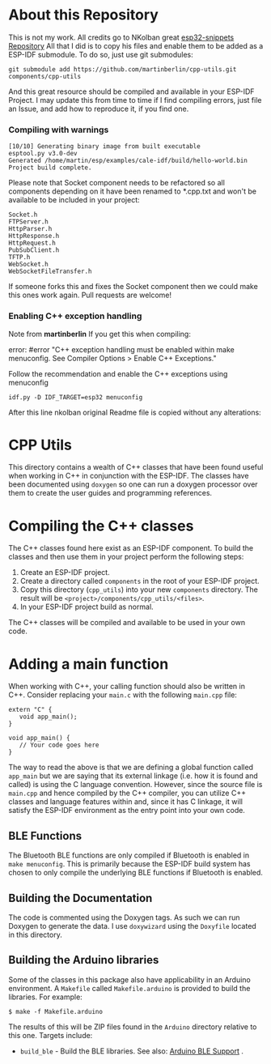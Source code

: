 # About this Repository

This is not my work. All credits go to NKolban great [esp32-snippets Repository](https://github.com/nkolban/esp32-snippets)
All that I did is to copy his files and enable them to be added as a ESP-IDF submodule. To do so, just use git submodules:

    git submodule add https://github.com/martinberlin/cpp-utils.git components/cpp-utils

And this great resource should be compiled and available in your ESP-IDF Project.
I may update this from time to time if I find compiling errors, just file an Issue, and add how to reproduce it, if you find one.

### Compiling with warnings

    [10/10] Generating binary image from built executable
    esptool.py v3.0-dev
    Generated /home/martin/esp/examples/cale-idf/build/hello-world.bin
    Project build complete.

Please note that Socket component needs to be refactored so all components depending on it have been renamed to *.cpp.txt and won't be available to be included in your project:

    Socket.h
    FTPServer.h
    HttpParser.h
    HttpResponse.h
    HttpRequest.h
    PubSubClient.h
    TFTP.h
    WebSocket.h
    WebSocketFileTransfer.h

If someone forks this and fixes the Socket component then we could make this ones work again.
Pull requests are welcome!

### Enabling C++ exception handling

Note from **martinberlin**
If you get this when compiling:

error: #error "C++ exception handling must be enabled within make menuconfig. See Compiler Options > Enable C++ Exceptions."

Follow the recommendation and enable the C++ exceptions using menuconfig

    idf.py -D IDF_TARGET=esp32 menuconfig

After this line nkolban original Readme file is copied without any alterations:

# CPP Utils
This directory contains a wealth of C++ classes that have been found useful when working in C++ in conjunction
with the ESP-IDF.  The classes have been documented using `doxygen` so one can run a doxygen processor over them
to create the user guides and programming references.

# Compiling the C++ classes
The C++ classes found here exist as an ESP-IDF component.  To build the classes and then use them in your project perform the following
steps:

1. Create an ESP-IDF project.
2. Create a directory called `components` in the root of your ESP-IDF project.
3. Copy this directory (`cpp_utils`) into your new `components` directory.  The result will be `<project>/components/cpp_utils/<files>`.
4. In your ESP-IDF project build as normal.

The C++ classes will be compiled and available to be used in your own code.

# Adding a main function
When working with C++, your calling function should also be written in C++.  Consider replacing your `main.c` with the following
`main.cpp` file:

```
extern "C" {
   void app_main();
}

void app_main() {
   // Your code goes here
}
```

The way to read the above is that we are defining a global function called `app_main` but we are saying that its external
linkage (i.e. how it is found and called) is using the C language convention.  However, since the source file is `main.cpp` and
hence compiled by the C++ compiler, you can utilize C++ classes and language features within and, since it has C linkage, it will
satisfy the ESP-IDF environment as the entry point into your own code.

## BLE Functions
The Bluetooth BLE functions are only compiled if Bluetooth is enabled in `make menuconfig`.  This is primarily because
the ESP-IDF build system has chosen to only compile the underlying BLE functions if Bluetooth is enabled.

## Building the Documentation
The code is commented using the Doxygen tags.  As such we can run Doxygen to generate the data.  I use `doxywizard` using
the `Doxyfile` located in this directory.

## Building the Arduino libraries
Some of the classes in this package also have applicability in an Arduino environment.  A `Makefile` called `Makefile.arduino` is provided to build the libraries.  For example:

```
$ make -f Makefile.arduino
```

The results of this will be ZIP files found in the `Arduino` directory relative to this one.  Targets include:

* `build_ble` - Build the BLE libraries. See also: [Arduino BLE Support](ArduinoBLE.md) .
